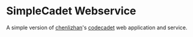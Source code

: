 # SimpleCadet Webservice

A simple version of [chenlizhan](https://github.com/ChenLiZhan)'s [codecadet](https://github.com/ISS-SOA/codecadet) web application and service.
